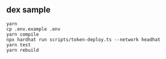 ## dex sample

```
yarn
cp .env.example .env
yarn compile
npx hardhat run scripts/token-deploy.ts --network headhat
yarn test
yarn rebuild
```
